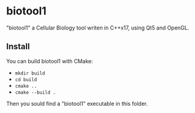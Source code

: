 # biotool1

"biotool1" a Cellular Biology tool writen in C++x17, using Qt5 and OpenGL.

## Install
You can build biotool1 with CMake:

* `mkdir build`
* `cd build`
* `cmake ..`
* `cmake --build .`

Then you sould find a "biotool1" executable in this folder.
